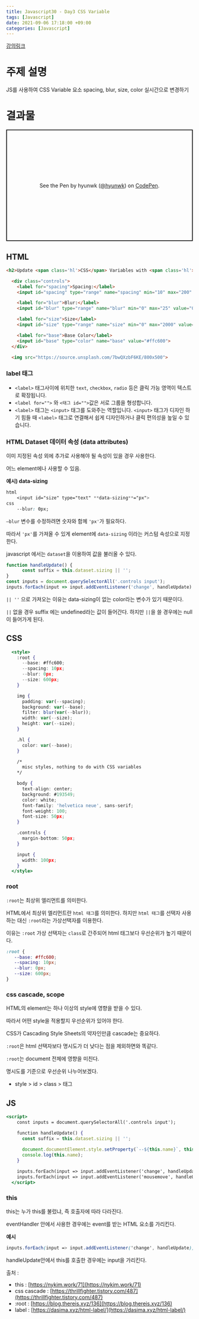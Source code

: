 ```yaml
---
title: Javascript30 - Day3 CSS Variable
tags: [Javascript]
date: 2021-09-06 17:18:00 +09:00
categories: [Javascript]
---
```


[강의링크](https://www.youtube.com/watch?v=AHLNzv13c2I&list=PLu8EoSxDXHP6CGK4YVJhL_VWetA865GOH&index=3)


# 주제 설명
JS를 사용하여 CSS Variable 요소 spacing, blur, size, color 실시간으로 변경하기

# 결과물
<p class="codepen" data-height="300" data-default-tab="css,result" data-slug-hash="bGRgrRr" data-user="hyunwk" style="height: 300px; box-sizing: border-box; display: flex; align-items: center; justify-content: center; border: 2px solid; margin: 1em 0; padding: 1em;">
<span>See the Pen <a href="[https://codepen.io/hyunwk/pen/bGRgrRr](https://codepen.io/hyunwk/pen/bGRgrRr)">
</a> by hyunwk (<a href="[https://codepen.io/hyunwk](https://codepen.io/hyunwk)">@hyunwk</a>)
on <a href="[https://codepen.io](https://codepen.io/)">CodePen</a>.</span>
</p>
<script async src="[https://cpwebassets.codepen.io/assets/embed/ei.js](https://cpwebassets.codepen.io/assets/embed/ei.js)"></script>


## HTML

```html
<h2>Update <span class='hl'>CSS</span> Variables with <span class='hl'>JS</span></h2>

  <div class="controls">
    <label for="spacing">Spacing:</label>
    <input id="spacing" type="range" name="spacing" min="10" max="200" value="10" data-sizing="px">

    <label for="blur">Blur:</label>
    <input id="blur" type="range" name="blur" min="0" max="25" value="0" data-sizing="px">

    <label for="size">Size</label>
    <input id="size" type="range" name="size" min="0" max="2000" value="600" data-sizing="px">

    <label for="base">Base Color</label>
    <input id="base" type="color" name="base" value="#ffc600">
  </div>

  <img src="https://source.unsplash.com/7bwQXzbF6KE/800x500">
```

### label 태그

- `<label>` 태그사이에 위치한 `text`, `checkbox`, `radio` 등은 클릭 가능 영역이 텍스트로 확장됩니다.
- `<label for="">` 와 `<태그 id="">`값은 서로 그룹을 형성합니다.
- `<label>` 태그는 `<input>` 태그를 도와주는 역할입니다. `<input>` 태그가 디자인 하기 힘들 때 `<label>` 태그로 연결해서 쉽게 디자인하거나 클릭 편의성을 높일 수 있습니다.

### HTML Dataset 데이터 속성 (data attributes)

이미 지정된 속성 외에 추가로 사용해야 될 속성이 있을 경우 사용한다.

어느 element에나 사용할 수 있음. 

**예시) data-sizing**

```css
html
	<input id="size" type="text" **data-sizing**="px">
css
	--blur: 0px;
```

`—blur` 변수를 수정하려면 숫자와 함께 `'px'`가 필요하다.  

따라서 `'px'`를 가져올 수 있게 element에 `data-sizing` 이라는 커스텀 속성으로 지정한다.

javascript 에서는 `dataset`을 이용하여 값을 불러올 수 있다.

```jsx
function handleUpdate() {
      const suffix = this.dataset.sizing || '';
}
const inputs = document.querySelectorAll('.controls input');
inputs.forEach(input => input.addEventListener('change', handleUpdate)
```

`|| ''` 으로 가져오는 이유는 data-sizing이 없는 color라는 변수가 있기 때문이다.

`||` 없을 경우 suffix 에는 undefined라는 값이 들어간다. 하지만 `||`을 쓸 경우에는 null이 들어가게 된다.

## CSS

```jsx
  <style>
    :root {
      --base: #ffc600;
      --spacing: 10px;
      --blur: 0px;
      --size: 600px;
    }

    img {
      padding: var(--spacing);
      background: var(--base);
      filter: blur(var(--blur));
      width: var(--size);
      height: var(--size);
    }

    .hl {
      color: var(--base);
    }

    /*
      misc styles, nothing to do with CSS variables
    */

    body {
      text-align: center;
      background: #193549;
      color: white;
      font-family: 'helvetica neue', sans-serif;
      font-weight: 100;
      font-size: 50px;
    }

    .controls {
      margin-bottom: 50px;
    }

    input {
      width: 100px;
    }
  </style>
```

### root

`:root`는 최상위 엘리먼트를 의미한다.

 HTML에서 최상위 엘리먼트란 `html 태그`를 의미한다. 하지만 `html 태그`를 선택자 사용하는 대신 `:root`라는 가상선택자를 이용한다. 

이유는 `:root` 가상 선택자는 `class`로 간주되어 html 태그보다 우선순위가 높기 때문이다.

```css
:root {
   --base: #ffc600;
   --spacing: 10px;
   --blur: 0px;
   --size: 600px;
}
```

### css cascade, scope

HTML의 element는 하나 이상의 style에 영향을 받을 수 있다.

따라서 어떤 style을 적용할지 우선순위가 있어야 한다.

CSS가 Cascading Style Sheets의 약자인만큼 cascade는 중요하다.

`:root`은 html 선택자보다 명시도가 더 낮다는 점을 제외하면와 똑같다.

`:root`는 document 전체에 영향을 미친다.

명시도를 기준으로  우선순위 나누어보겠다.

- style > id > class > 태그

## JS

```jsx
<script>
    const inputs = document.querySelectorAll('.controls input');

    function handleUpdate() {
      const suffix = this.dataset.sizing || '';
      
      document.documentElement.style.setProperty(`--${this.name}`, this.value + suffix);
      console.log(this.name);
    }

    inputs.forEach(input => input.addEventListener('change', handleUpdate));
    inputs.forEach(input => input.addEventListener('mousemove', handleUpdate));
  </script>
```

### this

this는 누가 this를 불렀냐, 즉 호출자에 따라 다라진다.

eventHandler 안에서 사용한 경우에는 event를 받는 HTML 요소를 가리킨다.

**예시**

```css
inputs.forEach(input => input.addEventListener('change', handleUpdate));
```

handleUpdate안에서 this를 호출한 경우에는 input을 가리킨다.



출처 : 

- this : [https://nykim.work/71](https://nykim.work/71)
- css cascade : [https://thrillfighter.tistory.com/487](https://thrillfighter.tistory.com/487)
- :root : [https://blog.thereis.xyz/136](https://blog.thereis.xyz/136)
- label : [https://dasima.xyz/html-label/](https://dasima.xyz/html-label/)